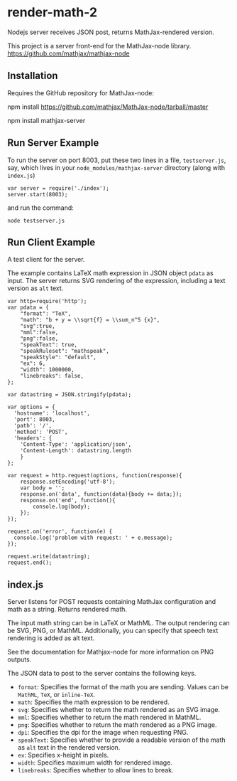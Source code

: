 # render-math-2

Nodejs server receives JSON post, returns MathJax-rendered version.

This project is a server front-end for the MathJax-node library.
https://github.com/mathjax/mathjax-node

## Installation

Requires the GitHub repository for MathJax-node:

npm install https://github.com/mathjax/MathJax-node/tarball/master

npm install mathjax-server


## Run Server Example

To run the server on port 8003, put these two lines in a file, `testserver.js`, say, which lives in your `node_modules/mathjax-server` directory (along with `index.js`)

    var server = require('./index');
    server.start(8003);

and run the command:

    node testserver.js

## Run Client Example

A test client for the server.

The example contains LaTeX math expression in JSON object `pdata` as input. The server returns SVG rendering of the expression, including a text version as `alt` text.

    var http=require('http');
    var pdata = {
        "format": "TeX",
        "math": "b + y = \\sqrt{f} = \\sum_n^5 {x}",
        "svg":true,
        "mml":false,
        "png":false,
        "speakText": true,
        "speakRuleset": "mathspeak",
        "speakStyle": "default",
        "ex": 6,
        "width": 1000000,
        "linebreaks": false,
    };

    var datastring = JSON.stringify(pdata);

    var options = {
      'hostname': 'localhost',
      'port': 8003,
      'path': '/',
      'method': 'POST',
      'headers': {
        'Content-Type': 'application/json',
        'Content-Length': datastring.length
        }
    };

    var request = http.request(options, function(response){
        response.setEncoding('utf-8');
        var body = '';
        response.on('data', function(data){body += data;});
        response.on('end', function(){
            console.log(body);
        });
    });

    request.on('error', function(e) {
      console.log('problem with request: ' + e.message);
    });

    request.write(datastring);
    request.end();



## index.js

Server listens for POST requests containing MathJax configuration and math as a string. Returns rendered math.

The input math string can be in LaTeX or MathML. The output rendering can be SVG, PNG, or MathML. Additionally, you can specify that speech text rendering is added as alt text.

See the documentation for Mathjax-node for more information on PNG outputs.

The JSON data to post to the server contains the following keys.

- `format`: Specifies the format of the math you are sending. Values can be `MathML`, `TeX`, or `inline-TeX`.
- `math`: Specifies the math expression to be rendered.
- `svg`: Specifies whether to return the math rendered as an SVG image.
- `mml`: Specifies whether to return the math rendered in MathML.
- `png`: Specifies whether to return the math rendered as a PNG image.
- `dpi`: Specifies the dpi for the image when requesting PNG.
- `speakText`: Specifies whether to provide a readable version of the math as `alt` text in the rendered version.
- `ex`: Specifies x-height in pixels.
- `width`: Specifies maximum width for rendered image.
- `linebreaks`: Specifies whether to allow lines to break.
